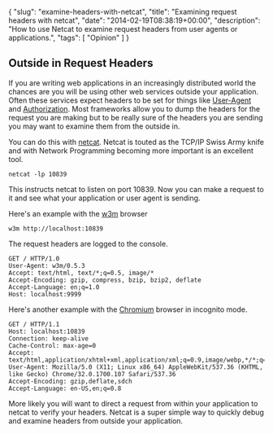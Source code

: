 {
  "slug": "examine-headers-with-netcat",
  "title": "Examining request headers with netcat",
  "date": "2014-02-19T08:38:19+00:00",
  "description": "How to use Netcat to examine request headers from user agents or applications.",
  "tags": [
    "Opinion"
  ]
}

## Outside in Request Headers

If you are writing web applications in an increasingly distributed world the chances are you will be using other web services outside your application. Often these services expect headers to be set for things like [User-Agent][1] and [Authorization][2]. Most frameworks allow you to dump the headers for the request you are making but to be really sure of the headers you are sending you may want to examine them from the outside in.

You can do this with [netcat][3]. Netcat is touted as the TCP/IP Swiss Army knife and with Network Programming becoming more important is an excellent tool.

    netcat -lp 10839

This instructs netcat to listen on port 10839. Now you can make a request to it and see what your application or user agent is sending.

Here's an example with the [w3m][4] browser

    w3m http://localhost:10839 

The request headers are logged to the console.

    GET / HTTP/1.0
    User-Agent: w3m/0.5.3
    Accept: text/html, text/*;q=0.5, image/*
    Accept-Encoding: gzip, compress, bzip, bzip2, deflate
    Accept-Language: en;q=1.0
    Host: localhost:9999

Here's another example with the [Chromium][5] browser in incognito mode.

    GET / HTTP/1.1
    Host: localhost:10839
    Connection: keep-alive
    Cache-Control: max-age=0
    Accept: text/html,application/xhtml+xml,application/xml;q=0.9,image/webp,*/*;q=0.8
    User-Agent: Mozilla/5.0 (X11; Linux x86_64) AppleWebKit/537.36 (KHTML, like Gecko) Chrome/32.0.1700.107 Safari/537.36
    Accept-Encoding: gzip,deflate,sdch
    Accept-Language: en-US,en;q=0.8

More likely you will want to direct a request from within your application to netcat to verify your headers. Netcat is a super simple way to quickly debug and examine headers from outside your application.

[1]: http://www.w3.org/Protocols/rfc2616/rfc2616-sec14.html#sec14.43
[2]: http://www.w3.org/Protocols/rfc2616/rfc2616-sec14.html#sec14.8
[3]: http://nc110.sourceforge.net/
[4]: http://w3m.sourceforge.net/
[5]: http://www.chromium.org/
